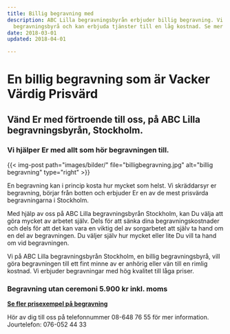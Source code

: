 ```yaml
---
title: Billig begravning med
description: ABC Lilla begravningsbyrån erbjuder billig begravning. Vi är en prisvärd
  begravningsbyrå och kan erbjuda tjänster till en låg kostnad. Se mer här!
date: 2018-03-01
updated: 2018-04-01

---
```

# En billig begravning som är Vacker Värdig Prisvärd

## Vänd Er med förtroende till oss, på ABC Lilla begravningsbyrån, Stockholm.

### Vi hjälper Er med allt som hör begravningen till.

{{< img-post
path="images/bilder/" file="billigbegravning.jpg"
alt="billig begravning" type="right" >}}

En begravning kan i princip kosta hur mycket som helst. Vi skräddarsyr er begravning, börjar från botten och erbjuder Er en av de mest prisvärda begravningarna i Stockholm.

Med hjälp av oss på ABC Lilla begravningsbyrån Stockholm, kan Du välja att göra mycket av arbetet själv. Dels för att sänka dina begravningskostnader och dels för att det kan vara en viktig del av sorgarbetet att själv ta hand om en del av begravningen. Du väljer själv hur mycket eller lite Du vill ta hand om vid begravningen.

Vi på ABC Lilla begravningsbyrån Stockholm, en billig begravningsbyrå, vill göra begravningen till ett fint minne av er anhörig eller vän till en rimlig kostnad. Vi erbjuder begravningar med hög kvalitet till låga priser.

### Begravning utan ceremoni 5.900 kr inkl. moms

[**Se fler prisexempel på begravning**](priser)

Hör av dig till oss på telefonnummer 08-648 76 55 för mer information. Jourtelefon: 076-052 44 33